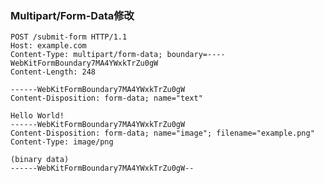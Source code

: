 ### Multipart/Form-Data修改

	POST /submit-form HTTP/1.1
	Host: example.com
	Content-Type: multipart/form-data; boundary=----WebKitFormBoundary7MA4YWxkTrZu0gW
	Content-Length: 248
	
	------WebKitFormBoundary7MA4YWxkTrZu0gW
	Content-Disposition: form-data; name="text"
	
	Hello World!
	------WebKitFormBoundary7MA4YWxkTrZu0gW
	Content-Disposition: form-data; name="image"; filename="example.png"
	Content-Type: image/png
	
	(binary data)
	------WebKitFormBoundary7MA4YWxkTrZu0gW--